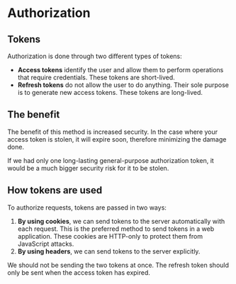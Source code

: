 ﻿# Authorization

## Tokens
Authorization is done through two different types of tokens:

- **Access tokens** identify the user and allow them to perform operations that require credentials. These tokens are short-lived.
- **Refresh tokens** do not allow the user to do anything. Their sole purpose is to generate new access tokens. These tokens are long-lived.

## The benefit
The benefit of this method is increased security. In the case where your access token is stolen, it will expire soon, therefore minimizing the damage done.

If we had only one long-lasting general-purpose authorization token, it would be a much bigger security risk for it to be stolen.

## How tokens are used
To authorize requests, tokens are passed in two ways:

1. **By using cookies**, we can send tokens to the server automatically with each request. This is the preferred method to send tokens in a web application. These cookies are HTTP-only to protect them from JavaScript attacks.
2. **By using headers**, we can send tokens to the server explicitly.

We should not be sending the two tokens at once. The refresh token should only be sent when the access token has expired.
